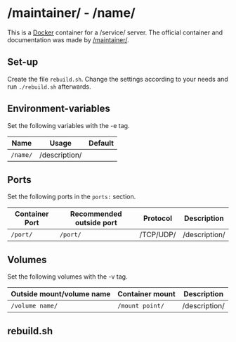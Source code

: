 # /maintainer/ - /name/

This is a [Docker](/wiki/docker.md) container for a /service/ server.
The official container and documentation was made by
[/maintainer/]().

## Set-up

Create the file `rebuild.sh`.
Change the settings according to your needs and run `./rebuild.sh` afterwards.

## Environment-variables

Set the following variables with the -e tag.

| Name       | Usage         | Default |
| ---------- | ------------- | ------- |
| `/name/`   | /description/ |         |

## Ports

Set the following ports in the `ports:` section.

| Container Port | Recommended outside port | Protocol  | Description   |
| -------------- | ------------------------ | --------- | ------------- |
| `/port/`       | `/port/`                 | /TCP/UDP/ | /description/ |

## Volumes

Set the following volumes with the -v tag.

| Outside mount/volume name | Container mount | Description   |
| ------------------------- | --------------- | ------------- |
| `/volume name/`           | `/mount point/` | /description/ |

## rebuild.sh

```sh
```
